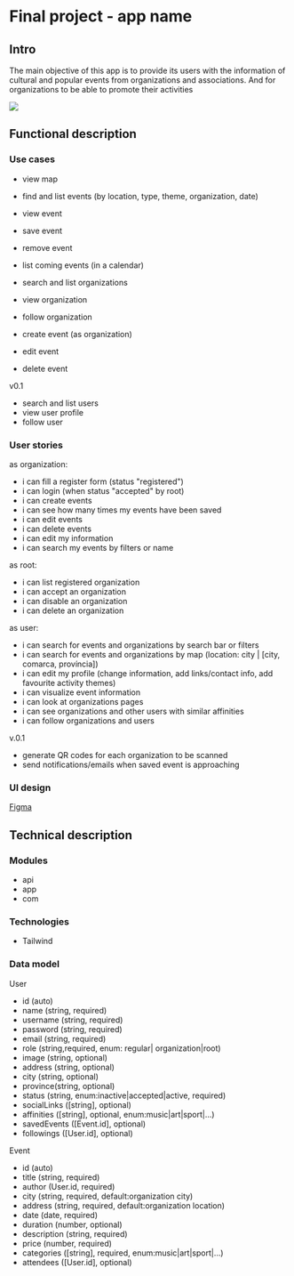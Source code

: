 # Final project - app name

## Intro
The main objective of this app is to provide its users with the information of cultural and popular events from organizations and associations. And for organizations to be able to promote their activities

![](https://media.giphy.com/media/bVcpc4QFNUxkOfCw0E/giphy.gif?cid=790b7611pfkhlontxh9tfrgq291f8sldk4ylh5rqejl0ilfb&ep=v1_gifs_search&rid=giphy.gif&ct=g)

## Functional description

### Use cases

- view map
- find and list events (by location, type, theme, organization, date)
- view event
- save event
- remove event
- list coming events (in a calendar)

- search and list organizations 
- view organization
- follow organization

- create event (as organization)
- edit event
- delete event

v0.1
- search and list users
- view user profile
- follow user


### User stories
as organization:
- i can fill a register form (status "registered")
- i can login (when status "accepted" by root) 
- i can create events
- i can see how many times my events have been saved
- i can edit events
- i can delete events
- i can edit my information
- i can search my events by filters or name

as root:
- i can list registered organization
- i can accept an organization
- i can disable an organization
- i can delete an organization

as user:
- i can search for events and organizations by search bar or filters
- i can search for events and organizations by map (location: city | [city, comarca, província])
- i can edit my profile (change information, add links/contact info, add favourite activity themes)
- i can visualize event information
- i can look at organizations pages
- i can see organizations and other users with similar affinities
- i can follow organizations and users



v.0.1
- generate QR codes for each organization to be scanned
- send notifications/emails when saved event is approaching

### UI design
[Figma]()

## Technical description

### Modules
- api
- app
- com

### Technologies
- Tailwind

### Data model


User
- id (auto)
- name (string, required)
- username (string, required)
- password (string, required)
- email (string, required)
- role (string,required, enum: regular| organization|root)
- image (string, optional)
- address (string, optional)
- city (string, optional)
- province(string, optional)
- status (string, enum:inactive|accepted|active, required)
- socialLinks ([string], optional)
- affinities ([string], optional, enum:music|art|sport|...)
- savedEvents ([Event.id], optional)
- followings ([User.id], optional)


Event
- id (auto)
- title (string, required)
- author (User.id, required)
- city (string, required, default:organization city)
- address (string, required, default:organization location)
- date (date, required)
- duration (number, optional)
- description (string, required)
- price (number, required)
- categories ([string], required, enum:music|art|sport|...)
- attendees ([User.id], optional)